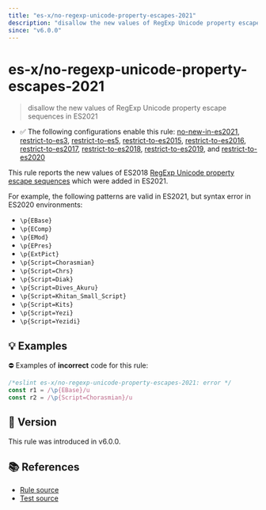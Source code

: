 ```yaml
---
title: "es-x/no-regexp-unicode-property-escapes-2021"
description: "disallow the new values of RegExp Unicode property escape sequences in ES2021"
since: "v6.0.0"
---
```


# es-x/no-regexp-unicode-property-escapes-2021
> disallow the new values of RegExp Unicode property escape sequences in ES2021

- ✅ The following configurations enable this rule: [no-new-in-es2021], [restrict-to-es3], [restrict-to-es5], [restrict-to-es2015], [restrict-to-es2016], [restrict-to-es2017], [restrict-to-es2018], [restrict-to-es2019], and [restrict-to-es2020]

This rule reports the new values of ES2018 [RegExp Unicode property escape sequences](https://github.com/tc39/proposal-regexp-unicode-property-escapes#readme) which were added in ES2021.

For example, the following patterns are valid in ES2021, but syntax error in ES2020 environments:

- `\p{EBase}`
- `\p{EComp}`
- `\p{EMod}`
- `\p{EPres}`
- `\p{ExtPict}`
- `\p{Script=Chorasmian}`
- `\p{Script=Chrs}`
- `\p{Script=Diak}`
- `\p{Script=Dives_Akuru}`
- `\p{Script=Khitan_Small_Script}`
- `\p{Script=Kits}`
- `\p{Script=Yezi}`
- `\p{Script=Yezidi}`

## 💡 Examples

⛔ Examples of **incorrect** code for this rule:

<eslint-playground type="bad">

```js
/*eslint es-x/no-regexp-unicode-property-escapes-2021: error */
const r1 = /\p{EBase}/u
const r2 = /\p{Script=Chorasmian}/u
```

</eslint-playground>

## 🚀 Version

This rule was introduced in v6.0.0.

## 📚 References

- [Rule source](https://github.com/eslint-community/eslint-plugin-es-x/blob/master/lib/rules/no-regexp-unicode-property-escapes-2021.js)
- [Test source](https://github.com/eslint-community/eslint-plugin-es-x/blob/master/tests/lib/rules/no-regexp-unicode-property-escapes-2021.js)

[no-new-in-es2021]: ../configs/index.md#no-new-in-es2021
[restrict-to-es3]: ../configs/index.md#restrict-to-es3
[restrict-to-es5]: ../configs/index.md#restrict-to-es5
[restrict-to-es2015]: ../configs/index.md#restrict-to-es2015
[restrict-to-es2016]: ../configs/index.md#restrict-to-es2016
[restrict-to-es2017]: ../configs/index.md#restrict-to-es2017
[restrict-to-es2018]: ../configs/index.md#restrict-to-es2018
[restrict-to-es2019]: ../configs/index.md#restrict-to-es2019
[restrict-to-es2020]: ../configs/index.md#restrict-to-es2020
